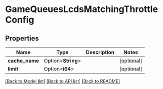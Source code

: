 # GameQueuesLcdsMatchingThrottleConfig

## Properties

Name | Type | Description | Notes
------------ | ------------- | ------------- | -------------
**cache_name** | Option<**String**> |  | [optional]
**limit** | Option<**i64**> |  | [optional]

[[Back to Model list]](../README.md#documentation-for-models) [[Back to API list]](../README.md#documentation-for-api-endpoints) [[Back to README]](../README.md)


